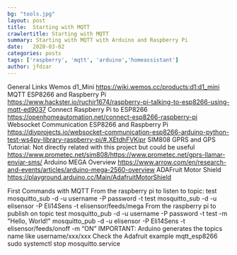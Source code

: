 ```yaml
---
bg: "tools.jpg"
layout: post
title:  Starting with MQTT
crawlertitle: Starting with MQTT
summary: Starting with MQTT with Arduino and Raspberry Pi
date:   2020-03-02
categories: posts
tags: ['raspberry', 'mqtt', 'arduino','homeassistant']
author: jfdzar
---
```


General Links
Wemos d1_Mini https://wiki.wemos.cc/products:d1:d1_mini
MQTT ESP8266 and Raspberry Pi https://www.hackster.io/ruchir1674/raspberry-pi-talking-to-esp8266-using-mqtt-ed9037
Connect Raspberry Pi to ESP8266 https://openhomeautomation.net/connect-esp8266-raspberry-pi
Websocket Communication ESP8266 and Raspberry Pi https://diyprojects.io/websocket-communication-esp8266-arduino-python-test-ws4py-library-raspberry-pi/#.XEtdhFVKipr
SIM808 GPRS and GPS Tutorial: Not directly related with this project but could be useful https://www.prometec.net/sim808/https://www.prometec.net/gprs-llamar-enviar-sms/
Arduino MEGA Overview https://www.arrow.com/en/research-and-events/articles/arduino-mega-2560-overview
ADAFruit Motor Shield https://playground.arduino.cc/Main/AdafruitMotorShield

First Commands with MQTT
From the raspberry pi to listen to topic: test
mosquitto_sub -d -u username -P password -t test
mosquitto_sub -d -u elisensor -P Eli14Sens -t elisensor/feeds/mega
From the raspberry pi to publish on topic test
mosquitto_pub -d -u username -P password -t test -m "Hello, World!"
mosquitto_pub -d -u elisensor -P Eli14Sens -t elisensor/feeds/onoff -m “ON”
IMPORTANT: Arduino generates the topics name like username/xxx/xxx
Check the Adafruit example mqtt_esp8266
sudo systemctl stop mosquitto.service